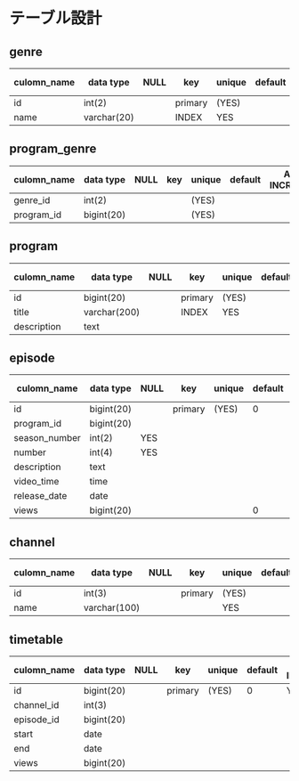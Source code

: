 # テーブル設計

## genre
| culomn_name | data type   | NULL | key     | unique | default | AUTO INCREMENT | fk  |
| ----------- | ----------- | ---- | ------- | ------ | ------- | -------------- | --- |
| id          | int(2)      |      | primary | (YES)  |         | YES            |     |
| name        | varchar(20) |      | INDEX   | YES    |         |                |     |

## program_genre
| culomn_name | data type  | NULL | key | unique | default | AUTO INCREMENT | fk          |
| ----------- | ---------- | ---- | --- | ------ | ------- | -------------- | ----------- |
| genre_id    | int(2)     |      |     | (YES)  |         |                | genre(id)   |
| program_id  | bigint(20) |      |     | (YES)  |         |                | program(id) |

## program
| culomn_name | data type    | NULL | key     | unique | default | AUTO INCREMENT | fk  |
| ----------- | ------------ | ---- | ------- | ------ | ------- | -------------- | --- |
| id          | bigint(20)   |      | primary | (YES)  |         | YES            |     |
| title       | varchar(200) |      | INDEX   | YES    |         |                |     |
| description | text         |      |         |        |         |                |     |

## episode
| culomn_name   | data type  | NULL | key     | unique | default | AUTO INCREMENT | fk          |
| ------------- | ---------- | ---- | ------- | ------ | ------- | -------------- | ----------- |
| id            | bigint(20) |      | primary | (YES)  | 0       | YES            |             |
| program_id    | bigint(20) |      |         |        |         |                | program(id) |
| season_number | int(2)     | YES  |         |        |         |                |             |
| number        | int(4)     | YES  |         |        |         |                |             |
| description   | text       |      |         |        |         |                |             |
| video_time    | time       |      |         |        |         |                |             |
| release_date  | date       |      |         |        |         |                |             |
| views         | bigint(20) |      |         |        | 0       |                |             |

## channel
| culomn_name | data type    | NULL | key     | unique | default | AUTO INCREMENT | fk  |
| ----------- | ------------ | ---- | ------- | ------ | ------- | -------------- | --- |
| id          | int(3)       |      | primary | (YES)  |         | YES            |     |
| name        | varchar(100) |      |         | YES    |         |                |     |

## timetable
| culomn_name | data type  | NULL | key     | unique | default | AUTO INCREMENT | fk          |
| ----------- | ---------- | ---- | ------- | ------ | ------- | -------------- | ----------- |
| id          | bigint(20) |      | primary | (YES)  | 0       | YES            |             |
| channel_id  | int(3)     |      |         |        |         |                | channel(id) |
| episode_id  | bigint(20) |      |         |        |         |                | episode(id) |
| start       | date       |      |         |        |         |                |             |
| end         | date       |      |         |        |         |                |             |
| views       | bigint(20) |      |         |        |         |                |             |
